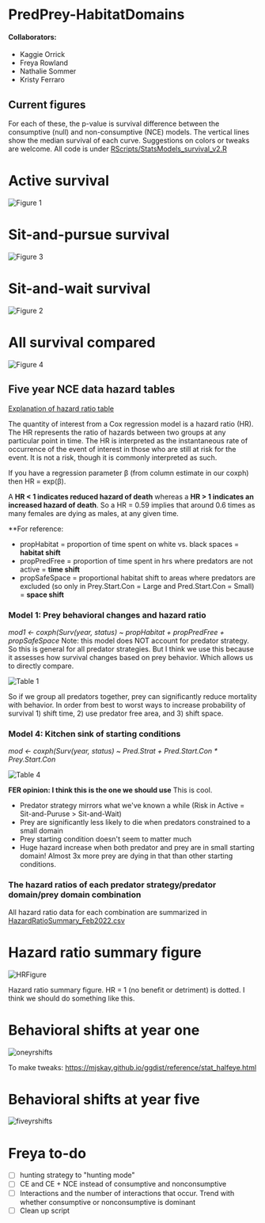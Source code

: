 # PredPrey-HabitatDomains

#### Collaborators:
- Kaggie Orrick
- Freya Rowland
- Nathalie Sommer
- Kristy Ferraro

## Current figures

For each of these, the p-value is survival difference between the consumptive (null) and non-consumptive (NCE) models. The vertical lines show the median survival of each curve. Suggestions on colors or tweaks are welcome. All code is under [RScripts/StatsModels_survival_v2.R](RScripts/StatsModels_survival_v2.R)

# Active survival
![Figure 1](Output_Figures/ActivePredSurv.png)

# Sit-and-pursue survival
![Figure 3](Output_Figures/SPPredSurv.png)

# Sit-and-wait survival
![Figure 2](Output_Figures/SWPredSurv.png)

# All survival compared
![Figure 4](Output_Figures/AllSurvival.png)

## Five year NCE data hazard tables

[Explanation of hazard ratio table](<https://www.emilyzabor.com/tutorials/survival_analysis_in_r_tutorial.html#Estimating_survival_curves_with_the_Kaplan-Meier_method>)

The quantity of interest from a Cox regression model is a hazard ratio (HR). The HR represents the ratio of hazards between two groups at any particular point in time.
The HR is interpreted as the instantaneous rate of occurrence of the event of interest in those who are still at risk for the event. It is not a risk, though it is commonly interpreted as such.

If you have a regression parameter β (from column estimate in our coxph) then HR = exp(β).

A **HR < 1 indicates reduced hazard of death** whereas a **HR > 1 indicates an increased hazard of death**.
So a HR = 0.59 implies that around 0.6 times as many females are dying as males, at any given time.

**For reference:
- propHabitat = proportion of time spent on white vs. black spaces = **habitat shift**
- propPredFree = proportion of time spent in hrs where predators are not active = **time shift**
- propSafeSpace = proportional habitat shift to areas where predators are excluded (so only in Prey.Start.Con = Large and Pred.Start.Con = Small) = **space shift**

### Model 1: Prey behavioral changes and hazard ratio

*mod1 <- coxph(Surv(year, status) ~ propHabitat + propPredFree + propSafeSpace* 
Note: this model does NOT account for predator strategy. So this is general for all predator strategies. But I think we use this because it assesses how survival changes based on prey behavior. Which allows us to directly compare.

![Table 1](Output_Figures/FiveYrNCEHazardTable.png)

So if we group all predators together, prey can significantly reduce mortality with behavior. In order from best to worst ways to increase probability of survival 1) shift time, 2) use predator free area, and 3) shift space. 


### Model 4: Kitchen sink of starting conditions
*mod <- coxph(Surv(year, status) ~ Pred.Strat + Pred.Start.Con * Prey.Start.Con*

![Table 4](Output_Figures/FiveYrNCEHazardTable_KitchSink2.png)

**FER opinion: I think this is the one we should use**
This is cool. 

- Predator strategy mirrors what we've known a while (Risk in Active = Sit-and-Puruse > Sit-and-Wait)
- Prey are significantly less likely to die when predators constrained to a small domain
- Prey starting condition doesn't seem to matter much
- Huge hazard increase when both predator and prey are in small starting domain! Almost 3x more prey are dying in that than other starting conditions.

### The hazard ratios of each predator strategy/predator domain/prey domain combination

All hazard ratio data for each combination are summarized in [HazardRatioSummary_Feb2022.csv](Data/HazardRatioSummary_Feb2022.png)

# Hazard ratio summary figure
![HRFigure](Output_Figures/HazardRatiosPlot.png)

Hazard ratio summary figure. HR = 1 (no benefit or detriment) is dotted. I think we should do something like this.

# Behavioral shifts at year one
![oneyrshifts](Output_Figures/OneYrShifts.png)

To make tweaks: https://mjskay.github.io/ggdist/reference/stat_halfeye.html

# Behavioral shifts at year five
![fiveyrshifts](Output_Figures/FiveYrShifts.png)

# Freya to-do
- [ ] hunting strategy to "hunting mode"
- [ ] CE and CE + NCE instead of consumptive and nonconsumptive
- [ ] Interactions and the number of interactions that occur. Trend with whether consumptive or nonconsumptive is dominant
- [ ] Clean up script
